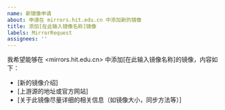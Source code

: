 ```yaml
---
name: 新镜像申请
about: 申请在 mirrors.hit.edu.cn 中添加新的镜像
title: 添加[在此输入镜像名称]镜像
labels: MirrorRequest
assignees: ''
---
```


我希望能够在 <mirrors.hit.edu.cn> 中添加[在此输入镜像名称]的镜像，内容如下：

- [新的镜像介绍]
- [上游源的地址或官方网站]
- [关于此镜像尽量详细的相关信息（如镜像大小，同步方法等）]
